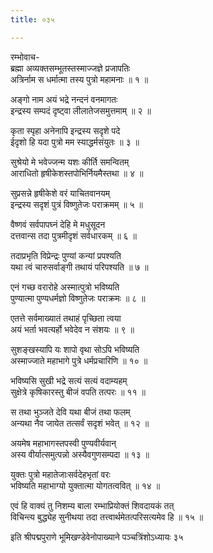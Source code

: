 ```yaml
---
title: ०३५

---
```

रम्भोवाच-  
ब्रह्मा अव्यक्तसम्भूतस्तस्माज्जज्ञे प्रजापतिः  
अत्रिर्नाम स धर्मात्मा तस्य पुत्रो महामनाः ॥ १ ॥


अङ्गो नाम अयं भद्रे नन्दनं वनमागतः  
इन्द्रस्य सम्पदं दृष्ट्वा लीलातेजसमुत्तमाम् ॥ २ ॥


कृता स्पृहा अनेनापि इन्द्रस्य सदृशे पदे  
ईदृशो हि यदा पुत्रो मम स्याद्धर्मसंयुतः ॥ ३ ॥


सुश्रेयो मे भवेज्जन्म यशः कीर्ति समन्वितम्  
आराधितो हृषीकेशस्तपोभिर्नियमैस्तथा ॥ ४ ॥


सुप्रसन्ने हृषीकेशे वरं याचितवानयम्  
इन्द्रस्य सदृशं पुत्रं विष्णुतेजः पराक्रमम् ॥ ५ ॥


वैष्णवं सर्वपापघ्नं देहि मे मधुसूदन  
दत्तवान्स तदा पुत्रमीदृशं सर्वधारकम् ॥ ६ ॥


तदाप्रभृति विप्रेन्द्रः पुण्यां कन्यां प्रपश्यति  
यथा त्वं चारुसर्वाङ्गी तथायं परिपश्यति ॥ ७ ॥


एनं गच्छ वरारोहे अस्मात्पुत्रो भविष्यति  
पुण्यात्मा पुण्यधर्मज्ञो विष्णुतेजः पराक्रमः ॥ ८ ॥


एतत्ते सर्वमाख्यातं तथाहं पृच्छिता त्वया  
अयं भर्ता भवत्यर्हो भवेदेव न संशयः ॥ ९ ॥


सुशङ्खस्यापि यः शापो वृथा सोऽपि भविष्यति  
अस्माज्जाते महाभागे पुत्रे धर्मप्रचारिणि ॥ १० ॥


भविष्यसि सुखी भद्रे सत्यं सत्यं वदाम्यहम्  
सुक्षेत्रे कृषिकारस्तु बीजं वपति तत्परः ॥ ११ ॥


स तथा भुञ्जते देवि यथा बीजं तथा फलम्  
अन्यथा नैव जायेत तत्सर्वं सदृशं भवेत् ॥ १२ ॥


अयमेष महाभागस्तपस्वी पुण्यवीर्यवान्  
अस्य वीर्यात्समुत्पन्नो अस्यैवगुणसम्पदा ॥ १३ ॥


युक्तः पुत्रो महातेजाःसर्वदेहभृतां वरः  
भविष्यति महाभाग्यो युक्तात्मा योगतत्ववित् ॥ १४ ॥


एवं हि वाक्यं तु निशम्य बाला रम्भाप्रियोक्तं शिवदायकं तत्  
विचिन्त्य बुद्ध्येह सुनीथया तदा तत्त्वार्थमेतत्परिसत्यमेव हि ॥ १५ ॥


इति श्रीपद्मपुराणे भूमिखण्डेवेनोपाख्याने पञ्चत्रिंशोऽध्यायः ३५